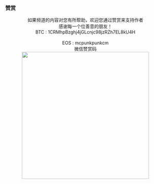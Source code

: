 ### 赞赏

<center>如果频道的内容对您有所帮助，欢迎您通过赞赏来支持作者</center>
<center>感谢每一个位善意的朋友！</center>

<center>BTC : 1CRMhpBzghj4jGLcnjc98jzRZh7EL8kU4H</center>
<br>
<center>EOS : mcpunkpunkcm</center>

<center>微信赞赏码</center>
<center><img src ="https://wx3.sinaimg.cn/large/79f662e9gy1gaf0rgsj1lj20st0sttcc.jpg" width= "400px"></center>
